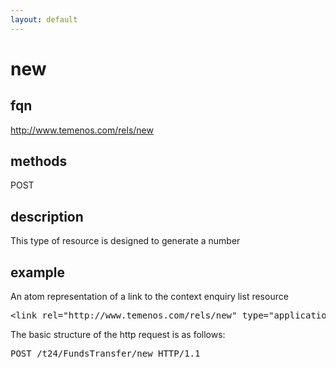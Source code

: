 ```yaml
---
layout: default
---
```


# new

## fqn
http://www.temenos.com/rels/new

## methods
POST

## description
This type of resource is designed to generate a number


## example

An atom representation of a link to the context enquiry list resource
<pre>
&lt;link rel="http://www.temenos.com/rels/new" type="application/atom+xml;type=entry" title="New FundsTransfer" href="FundsTransfer/new"/&gt;
</pre>

The basic structure of the http request is as follows:
<pre>
POST /t24/FundsTransfer/new HTTP/1.1
</pre>